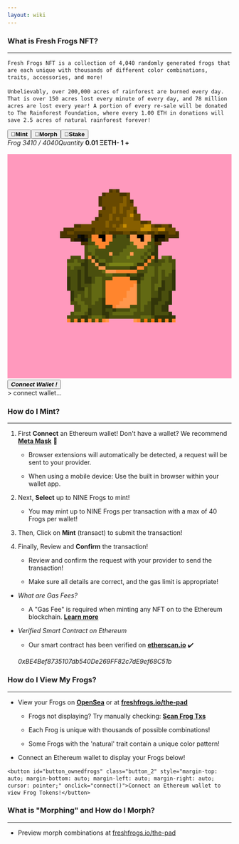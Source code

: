 ```yaml
---
layout: wiki
---
```


<title>freshfrogs.io/wiki 🍀</title>

### What is Fresh Frogs NFT?

---

<desc id="description">

    Fresh Frogs NFT is a collection of 4,040 randomly generated frogs that are each unique with thousands of different color combinations, traits, accessories, and more!

    Unbelievably, over 200,000 acres of rainforest are burned every day. That is over 150 acres lost every minute of every day, and 78 million acres are lost every year! A portion of every re-sale will be donated to The Rainforest Foundation, where every 1.00 ETH in donations will save 2.5 acres of natural rainforest forever!

</desc>

<div class="minting-display">
    <div>
        <div class="button_bar"><button id="buttonbar_mint" class="button_1"><b>🐸Mint</b></button><button id="buttonbar_morph" class="button_1"><b>🍄Morph</b></button><button id="buttonbar_stake" class="button_1"><b>📌Stake</b></button></div>
        <div id="mintingTray" class="mintingTray">
            <div id="display-table">
                <i id="label_name" class="label_name">Frog 3410 / 4040</i><i id="label_price" class="label_price">Quantity</i>
                <b id="frog_name" class="frog_name">0.01 ΞETH</b><b id="frog_price" class="frog_price"><b id="remove-frog">-</b> <b id="quant-frog">1</b> <a id="add-frog"><b>+</b></a></b>
            </div><br>
            <div class="frog-tray" id="frog-tray-1"><img id="display-frog" class="tray-frog" src="../frog/3410.png"></div>
            <div class="frog-tray" id="frog-tray-2"></div>
            <div class="frog-tray" id="frog-tray-3"></div>
        </div>
        <div id="lower_display" class="lower_display">
            <button id="mint-button" class="button" onclick="connect()"><b><i>Connect Wallet !</i></b></button>
            <div id="minting-console" class="minting-console">
                > connect wallet...
            </div>
        </div>
    </div>
</div>


### How do I Mint?

---

1. First **Connect** an Ethereum wallet! Don't have a wallet? We recommend **[Meta Mask](https://metamask.io/download/)** 🦊

    - Browser extensions will automatically be detected, a request will be sent to your provider.
    
    - When using a mobile device: Use the built in browser within your wallet app.

2. Next, **Select** up to NINE Frogs to mint!

    - You may mint up to NINE Frogs per transaction with a max of 40 Frogs per wallet!

3. Then, Click on **Mint** (transact) to submit the transaction!

4. Finally, Review and **Confirm** the transaction!

    - Review and confirm the request with your provider to send the transaction!

    - Make sure all details are correct, and the gas limit is appropriate!

- _What are Gas Fees?_

    - A "Gas Fee" is required when minting any NFT on to the Ethereum blockchain. **[Learn more](https://www.investopedia.com/terms/g/gas-ethereum.asp)**

- _Verified Smart Contract on Ethereum_

    - Our smart contract has been verified on **[etherscan.io](https://etherscan.io/address/0xbe4bef8735107db540de269ff82c7de9ef68c51b)** ✔️

    *0xBE4Bef8735107db540De269FF82c7dE9ef68C51b*


### How do I View My Frogs?

---

- View your Frogs on **[OpenSea](https://opensea.io/account)** or at **[freshfrogs.io/the-pad](https://freshfrogs.io/the-pad)**

    - Frogs not displaying? Try manually checking: **[Scan Frog Txs]()**

    - Each Frog is unique with thousands of possible combinations!

    - Some Frogs with the 'natural' trait contain a unique color pattern!

- Connect an Ethereum wallet to display your Frogs below!


<div id="owned-frogs" class="owned_frogs">

    <button id="button_ownedfrogs" class="button_2" style="margin-top: auto; margin-bottom: auto; margin-left: auto; margin-right: auto; cursor: pointer;" onclick="connect()">Connect an Ethereum wallet to view Frog Tokens!</button>

</div>


### What is "Morphing" and How do I Morph?

---

- Preview morph combinations at [freshfrogs.io/the-pad](https://freshfrogs.io/the-pad)